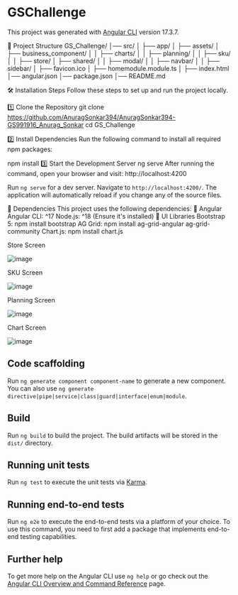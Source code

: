 # GSChallenge

This project was generated with [Angular CLI](https://github.com/angular/angular-cli) version 17.3.7.

📁 Project Structure
GS_Challenge/
│── src/
│   ├── app/
│   ├── assets/
│   ├── business_component/
│   │   ├── charts/
│   │   ├── planning/
│   │   ├── sku/
│   │   ├── store/
│   ├── shared/
│   │   ├── modal/
│   │   ├── navbar/
│   │   ├── sidebar/
│   ├── favicon.ico
│   ├── homemodule.module.ts
│   ├── index.html
│── angular.json
│── package.json
│── README.md

🛠 Installation Steps
Follow these steps to set up and run the project locally.

1️⃣ Clone the Repository
git clone https://github.com/AnuragSonkar394/AnuragSonkar394-GS991916_Anurag_Sonkar
cd GS_Challenge

2️⃣ Install Dependencies
Run the following command to install all required npm packages:

npm install
3️⃣ Start the Development Server
ng serve
After running the command, open your browser and visit:
http://localhost:4200


Run `ng serve` for a dev server. Navigate to `http://localhost:4200/`. The application will automatically reload if you change any of the source files.

📌 Dependencies
This project uses the following dependencies:
🔹 Angular
Angular CLI: ^17
Node.js: ^18 (Ensure it's installed)
🔹 UI Libraries
Bootstrap 5: npm install bootstrap
AG Grid: npm install ag-grid-angular ag-grid-community
Chart.js: npm install chart.js

Store Screen

![image](https://github.com/user-attachments/assets/376f412b-3da6-4b3e-b78b-a9f51dde2acd)

SKU Screen 

![image](https://github.com/user-attachments/assets/9a1ff1dc-74fa-49e5-a86d-a144eb7cb5a9)

Planning Screen 

![image](https://github.com/user-attachments/assets/3ff278dd-aebd-40b6-9a76-0de1cf1a5605)

Chart Screen

![image](https://github.com/user-attachments/assets/63204d08-13c8-49c8-ab3c-36835ce80d37)


## Code scaffolding

Run `ng generate component component-name` to generate a new component. You can also use `ng generate directive|pipe|service|class|guard|interface|enum|module`.

## Build

Run `ng build` to build the project. The build artifacts will be stored in the `dist/` directory.

## Running unit tests

Run `ng test` to execute the unit tests via [Karma](https://karma-runner.github.io).

## Running end-to-end tests

Run `ng e2e` to execute the end-to-end tests via a platform of your choice. To use this command, you need to first add a package that implements end-to-end testing capabilities.

## Further help

To get more help on the Angular CLI use `ng help` or go check out the [Angular CLI Overview and Command Reference](https://angular.io/cli) page.
